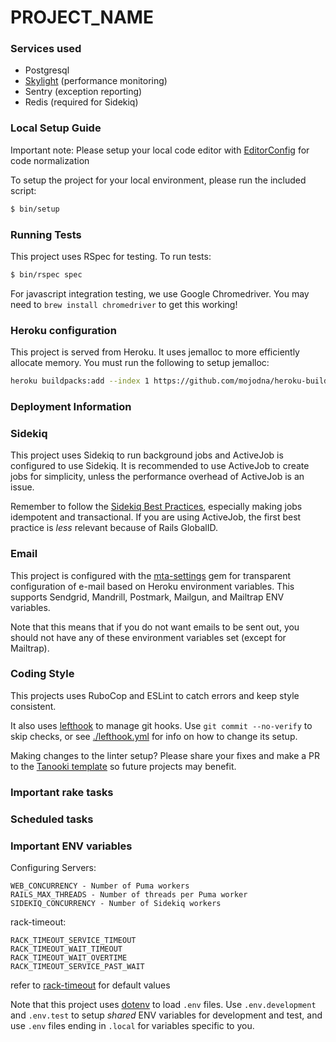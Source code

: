# PROJECT_NAME

### Services used

- Postgresql
- [Skylight](https://www.skylight.io/) (performance monitoring)
- Sentry (exception reporting)
- Redis (required for Sidekiq)

### Local Setup Guide

Important note: Please setup your local code editor with [EditorConfig](https://editorconfig.org/) for code normalization

To setup the project for your local environment, please run the included script:

```bash
$ bin/setup
```

### Running Tests

This project uses RSpec for testing. To run tests:

```bash
$ bin/rspec spec
```

For javascript integration testing, we use Google Chromedriver. You may need to `brew install chromedriver` to get this working!

### Heroku configuration

This project is served from Heroku. It uses jemalloc to more efficiently allocate memory. You must run the following to setup jemalloc:

```bash
heroku buildpacks:add --index 1 https://github.com/mojodna/heroku-buildpack-jemalloc.git
```

### Deployment Information

### Sidekiq

This project uses Sidekiq to run background jobs and ActiveJob is configured to use Sidekiq. It is recommended to use ActiveJob to create jobs for simplicity, unless the performance overhead of ActiveJob is an issue.

Remember to follow the [Sidekiq Best Practices](https://github.com/mperham/sidekiq/wiki/Best-Practices), especially making jobs idempotent and transactional. If you are using ActiveJob, the first best practice is _less_ relevant because of Rails GlobalID.

### Email

This project is configured with the [mta-settings](https://github.com/tpope/mta-settings) gem for transparent configuration of e-mail based on Heroku environment variables. This supports Sendgrid, Mandrill, Postmark, Mailgun, and Mailtrap ENV variables.

Note that this means that if you do not want emails to be sent out, you should not have any of these environment variables set (except for Mailtrap).

### Coding Style

This projects uses RuboCop and ESLint to catch errors and keep style consistent.

It also uses [lefthook][lh] to manage git hooks. Use `git commit --no-verify` to skip checks, or see [./lefthook.yml](./lefthook.yml) for info on how to change its setup.

[lh]: https://github.com/Arkweid/lefthook

Making changes to the linter setup? Please share your fixes and make a PR to the [Tanooki template][tt] so future projects may benefit.

[tt]: https://github.com/TanookiLabs/tanooki-rails-template

### Important rake tasks

### Scheduled tasks

### Important ENV variables

Configuring Servers:

```
WEB_CONCURRENCY - Number of Puma workers
RAILS_MAX_THREADS - Number of threads per Puma worker
SIDEKIQ_CONCURRENCY - Number of Sidekiq workers
```

rack-timeout:

```
RACK_TIMEOUT_SERVICE_TIMEOUT
RACK_TIMEOUT_WAIT_TIMEOUT
RACK_TIMEOUT_WAIT_OVERTIME
RACK_TIMEOUT_SERVICE_PAST_WAIT
```

refer to [rack-timeout][rt] for default values

[rt]: https://github.com/sharpstone/rack-timeout#configuring

Note that this project uses [dotenv](https://github.com/bkeepers/dotenv) to load `.env` files. Use `.env.development` and `.env.test` to setup _shared_ ENV variables for development and test, and use `.env` files ending in `.local` for variables specific to you.
